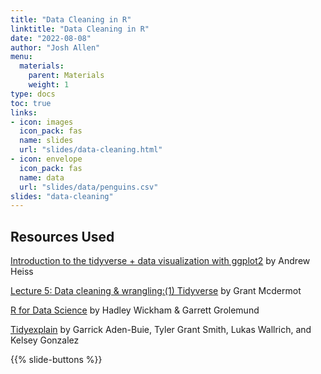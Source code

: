 ```yaml
---
title: "Data Cleaning in R"
linktitle: "Data Cleaning in R"
date: "2022-08-08"
author: "Josh Allen"
menu:
  materials:
    parent: Materials
    weight: 1
type: docs
toc: true
links:
- icon: images
  icon_pack: fas
  name: slides
  url: "slides/data-cleaning.html"
- icon: envelope
  icon_pack: fas
  name: data
  url: "slides/data/penguins.csv"
slides: "data-cleaning"
---
```


## Resources Used

[Introduction to the tidyverse +
data visualization with ggplot2](https://talks.andrewheiss.com/2021-seacen/) by Andrew Heiss

[Lecture 5: Data cleaning & wrangling:(1) Tidyverse](https://raw.githack.com/uo-ec607/lectures/master/05-tidyverse/05-tidyverse.html#1) by Grant Mcdermot

[R for Data Science](https://r4ds.had.co.nz/index.html) by Hadley Wickham & Garrett Grolemund

[Tidyexplain](https://github.com/gadenbuie/tidyexplain#left-join) by Garrick Aden-Buie, Tyler Grant Smith, Lukas Wallrich, and Kelsey Gonzalez

{{% slide-buttons %}}
